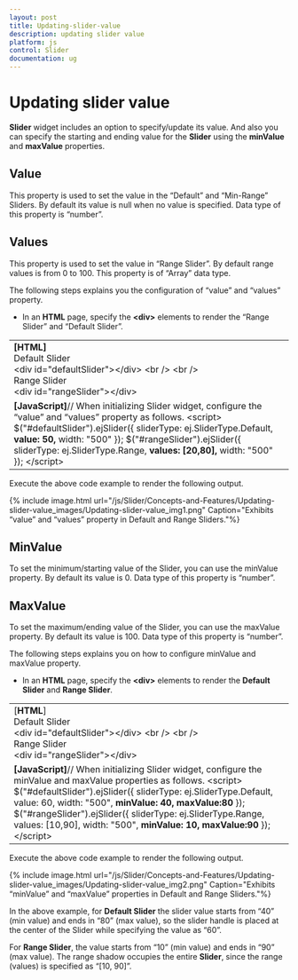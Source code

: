 ```yaml
---
layout: post
title: Updating-slider-value
description: updating slider value
platform: js
control: Slider
documentation: ug
---
```


# Updating slider value

**Slider** widget includes an option to specify/update its value. And also you can specify the starting and ending value for the **Slider** using the **minValue** and **maxValue** properties.

## Value

This property is used to set the value in the “Default” and “Min-Range” Sliders. By default its value is null when no value is specified. Data type of this property is “number”.

## Values

This property is used to set the value in “Range Slider”. By default range values is from 0 to 100. This property is of “Array” data type.

The following steps explains you the configuration of “value” and “values” property.

* In an **HTML** page, specify the **&lt;div&gt;** elements to render the “Range Slider” and “Default Slider”.



<table>
<tr>
<td>
<b>[HTML]</b>        <div class="txt">Default Slider</div>        &lt;div id="defaultSlider"&gt;&lt;/div&gt;        &lt;br /&gt;        &lt;br /&gt;        <div class="txt">Range Slider</div>        &lt;div id="rangeSlider"&gt;&lt;/div&gt; </td></tr>
<tr>
<td>
<b>[JavaScript]</b>// When initializing Slider widget, configure the “value” and “values” property as follows.    &lt;script&gt;        $("#defaultSlider").ejSlider({            sliderType: ej.SliderType.Default,<b>            value: 50,</b>            width: "500"        });        $("#rangeSlider").ejSlider({            sliderType: ej.SliderType.Range,<b>            values: [20,80],</b>            width: "500"        });    &lt;/script&gt; </td></tr>
</table>


Execute the above code example to render the following output.


{% include image.html url="/js/Slider/Concepts-and-Features/Updating-slider-value_images/Updating-slider-value_img1.png" Caption="Exhibits “value” and “values” property in Default and Range Sliders."%}

## MinValue

To set the minimum/starting value of the Slider, you can use the minValue property. By default its value is 0. Data type of this property is “number”.

## MaxValue

To set the maximum/ending value of the Slider, you can use the maxValue property. By default its value is 100. Data type of this property is “number”.

The following steps explains you on how to configure minValue and maxValue property.

* In an **HTML** page, specify the **&lt;div&gt;** elements to render the **Default Slider** and **Range Slider**.



<table>
<tr>
<td>
[<b>HTML</b>]        <div class="txt">Default Slider</div>        &lt;div id="defaultSlider"&gt;&lt;/div&gt;        &lt;br /&gt;        &lt;br /&gt;        <div class="txt">Range Slider</div>        &lt;div id="rangeSlider"&gt;&lt;/div&gt; </td></tr>
<tr>
<td>
<b>[JavaScript]</b>// When initializing Slider widget, configure the minValue and maxValue properties as follows.    &lt;script&gt;        $("#defaultSlider").ejSlider({            sliderType: ej.SliderType.Default,            value: 60,            width: "500",<b>            minValue: 40,</b><b>            maxValue:80</b>        });        $("#rangeSlider").ejSlider({            sliderType: ej.SliderType.Range,            values: [10,90],            width: "500",<b>            minValue: 10,</b><b>            maxValue:90</b>        });    &lt;/script&gt;</td></tr>
</table>


Execute the above code example to render the following output.

{% include image.html url="/js/Slider/Concepts-and-Features/Updating-slider-value_images/Updating-slider-value_img2.png" Caption="Exhibits “minValue” and “maxValue” properties in Default and Range Sliders."%}

In the above example, for **Default Slider** the slider value starts from “40” (min value) and ends in “80” (max value), so the slider handle is placed at the center of the Slider while specifying the value as “60”.

For **Range Slider**, the value starts from “10” (min value) and ends in “90” (max value). The range shadow occupies the entire **Slider**, since the range (values) is specified as “[10, 90]”.

